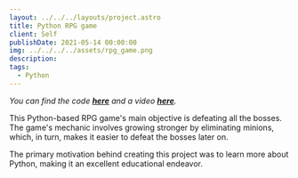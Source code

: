```yaml
---
layout: ../../../layouts/project.astro
title: Python RPG game
client: Self
publishDate: 2021-05-14 00:00:00
img: ../../../../assets/rpg_game.png
description:
tags:
  - Python
---
```


_You can find the code [**here**](https://github.com/dtetradis/RPG_Game_Python) and a video [**here**](https://youtu.be/lfPWLSOK_z8)._

This Python-based RPG game's main objective is defeating all the bosses. The game's mechanic involves growing stronger by eliminating minions, which, in turn, makes it easier to defeat the bosses later on.

The primary motivation behind creating this project was to learn more about Python, making it an excellent educational endeavor.
